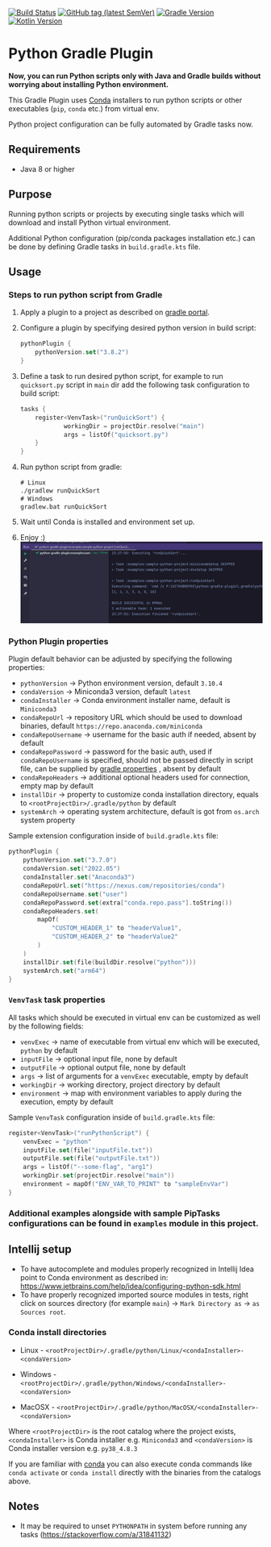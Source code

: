 [![Build Status](https://img.shields.io/endpoint.svg?url=https%3A%2F%2Factions-badge.atrox.dev%2FPrzemyslawSwiderski%2Fpython-gradle-plugin%2Fbadge&style=plastic)](https://actions-badge.atrox.dev/PrzemyslawSwiderski/python-gradle-plugin/goto)
[![GitHub tag (latest SemVer)](https://img.shields.io/github/v/tag/PrzemyslawSwiderski/python-gradle-plugin?label=Plugin%20Version&sort=semver&style=plastic)](https://plugins.gradle.org/plugin/com.pswidersk.python-plugin)
[![Gradle Version](https://img.shields.io/badge/Gradle%20Version-7.4.1-yellowgreen?style=plastic)](https://gradle.org/releases/)
[![Kotlin Version](https://img.shields.io/badge/Kotlin%20Version-1.6.21-darkviolet?style=plastic)](https://kotlinlang.org/docs/releases.html)

# Python Gradle Plugin

**Now, you can run Python scripts only with Java and Gradle builds without worrying about installing Python
environment.**

This Gradle Plugin uses [Conda](https://repo.anaconda.com/) installers
to run python scripts or other executables (`pip`, `conda` etc.) from virtual env.

Python project configuration can be fully automated by Gradle tasks now.

## Requirements

* Java 8 or higher

## Purpose

Running python scripts or projects by executing single tasks which will download and install Python virtual environment.

Additional Python configuration (pip/conda packages installation etc.) can be done by defining Gradle tasks
in `build.gradle.kts` file.

## Usage

### Steps to run python script from Gradle

1. Apply a plugin to a project as described
   on [gradle portal](https://plugins.gradle.org/plugin/com.pswidersk.python-plugin).
2. Configure a plugin by specifying desired python version in build script:
    ```kotlin
    pythonPlugin {
        pythonVersion.set("3.8.2")
    }
    ```
3. Define a task to run desired python script, for example to run `quicksort.py` script in `main` dir add the following
   task configuration to build script:
    ```kotlin
    tasks {
        register<VenvTask>("runQuickSort") {
                workingDir = projectDir.resolve("main")
                args = listOf("quicksort.py")
        }
    }
    ```
4. Run python script from gradle:
    ```shell script
    # Linux
    ./gradlew runQuickSort
    # Windows
    gradlew.bat runQuickSort
    ```
5. Wait until Conda is installed and environment set up.

6. Enjoy :)
   ![Quick Sort Python Script run](./quickSortPy.gif)

### Python Plugin properties

Plugin default behavior can be adjusted by specifying the following properties:

- `pythonVersion` -> Python environment version, default `3.10.4`
- `condaVersion` -> Miniconda3 version, default `latest`
- `condaInstaller` -> Conda environment installer name, default is `Miniconda3`
- `condaRepoUrl` -> repository URL which should be used to download binaries,
  default `https://repo.anaconda.com/miniconda`
- `condaRepoUsername` -> username for the basic auth if needed, absent by default
- `condaRepoPassword` -> password for the basic auth, used if `condaRepoUsername` is specified, should not be
  passed directly in script file, can be supplied
  by [gradle properties](https://docs.gradle.org/current/userguide/build_environment.html#sec:gradle_configuration_properties)
  , absent by default
- `condaRepoHeaders` -> additional optional headers used for connection, empty map by default
- `installDir` -> property to customize conda installation directory, equals to `<rootProjectDir>/.gradle/python` by
  default
- `systemArch` -> operating system architecture, default is got from `os.arch` system property

Sample extension configuration inside of `build.gradle.kts` file:

```kotlin
pythonPlugin {
    pythonVersion.set("3.7.0")
    condaVersion.set("2022.05")
    condaInstaller.set("Anaconda3")
    condaRepoUrl.set("https://nexus.com/repositories/conda")
    condaRepoUsername.set("user")
    condaRepoPassword.set(extra["conda.repo.pass"].toString())
    condaRepoHeaders.set(
        mapOf(
            "CUSTOM_HEADER_1" to "headerValue1",
            "CUSTOM_HEADER_2" to "headerValue2"
        )
    )
    installDir.set(file(buildDir.resolve("python")))
    systemArch.set("arm64")
}
```

### `VenvTask` task properties

All tasks which should be executed in virtual env can be customized as well by the following fields:

- `venvExec` -> name of executable from virtual env which will be executed, `python` by default
- `inputFile` -> optional input file, none by default
- `outputFile` -> optional output file, none by default
- `args` -> list of arguments for a `venvExec` executable, empty by default
- `workingDir` -> working directory, project directory by default
- `environment` -> map with environment variables to apply during the execution, empty by default

Sample `VenvTask` configuration inside of `build.gradle.kts` file:

```kotlin
register<VenvTask>("runPythonScript") {
    venvExec = "python"
    inputFile.set(file("inputFile.txt"))
    outputFile.set(file("outputFile.txt"))
    args = listOf("--some-flag", "arg1")
    workingDir.set(projectDir.resolve("main"))
    environment = mapOf("ENV_VAR_TO_PRINT" to "sampleEnvVar")
}
```

### Additional examples alongside with sample PipTasks configurations can be found in `examples` module in this project.

## Intellij setup

* To have autocomplete and modules properly recognized in Intellij Idea point to Conda environment as described in:
  https://www.jetbrains.com/help/idea/configuring-python-sdk.html
* To have properly recognized imported source modules in tests, right click on sources directory (for example `main`)
  -> `Mark Directory as` -> `as Sources root`.

### Conda install directories

* Linux - `<rootProjectDir>/.gradle/python/Linux/<condaInstaller>-<condaVersion>`

* Windows - `<rootProjectDir>/.gradle/python/Windows/<condaInstaller>-<condaVersion>`

* MacOSX - `<rootProjectDir>/.gradle/python/MacOSX/<condaInstaller>-<condaVersion>`

Where `<rootProjectDir>` is the root catalog where the project exists, `<condaInstaller>` is Conda installer
e.g. `Miniconda3` and `<condaVersion>` is Conda installer version e.g. `py38_4.8.3`

If you are familiar with [conda](https://conda.io/projects/conda/en/latest/user-guide/index.html) you can also execute
conda commands like `conda activate` or `conda install` directly with the binaries from the catalogs above.

## Notes

* It may be required to unset `PYTHONPATH` in system before running any tasks (https://stackoverflow.com/a/31841132)  
